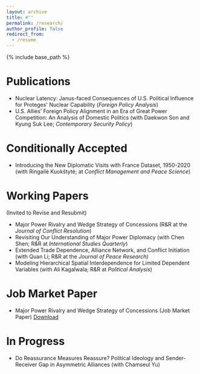 ```yaml
---
layout: archive
title: #""
permalink: /research/
author_profile: false
redirect_from:
  - /resume
---
```


{% include base_path %}

Publications 
======
* Nuclear Latency: Janus-faced Consequences of U.S. Political Influence for Proteges' Nuclear Capability (_Foreign Policy Analysis_)
* U.S. Allies’ Foreign Policy Alignment in an Era of Great Power Competition: An Analysis of Domestic Politics (with Daekwon Son and Kyung Suk Lee; _Contemporary Security Policy_)


Conditionally Accepted
======
* Introducing the New Diplomatic Visits with France Dataset, 1950-2020 (with Ringailė Kuokštytė; at _Conflict Management and Peace Science_)


Working Papers
======
(Invited to Revise and Resubmit)
* Major Power Rivalry and Wedge Strategy of Concessions (R&R at the _Journal of Conflict Resolution_)
* Revisiting Our Understanding of Major Power Diplomacy (with Chen Shen; R&R at _International Studies Quarterly_)
* Extended Trade Dependence, Alliance Network, and Conflict Initiation (with Quan Li; R&R at the _Journal of Peace Research_)
* Modeling Hierarchical Spatial Interdependence for Limited Dependent Variables (with Ali Kagalwala; R&R at _Political Analysis_)


Job Market Paper
======
* Major Power Rivalry and Wedge Strategy of Concessions (Job Market Paper)
[Download](https://yanghankyeul.github.io/files/JMP.pdf)


In Progress
======
* Do Reassurance Measures Reassure? Political Ideology and Sender-Receiver Gap in Asymmetric Alliances (with Chamseul Yu)


